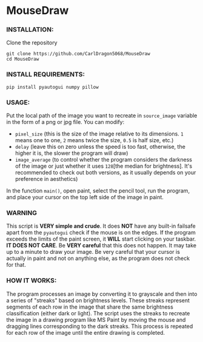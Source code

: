 # MouseDraw

### INSTALLATION:

Clone the repository
```
git clone https://github.com/CarlDragon5068/MouseDraw
cd MouseDraw
```

### INSTALL REQUIREMENTS:

```
pip install pyautogui numpy pillow
```

### USAGE:

Put the local path of the image you want to recreate in `source_image` variable in the form of a png or jpg file. You can modify:
- `pixel_size` (this is the size of the image relative to its dimensions. `1` means one to one, `2` means twice the size, `0.5` is half size, etc.)
- `delay` (leave this on zero unless the speed is too fast, otherwise, the higher it is, the slower the program will draw)
- `image_average` (to control whether the program considers the darkness of the image or just whether it uses `128`[the median for brightness]. It's recommended to check out both versions, as it usually depends on your preference in aesthetics)

In the function `main()`, open paint, select the pencil tool, run the program, and place your cursor on the top left side of the image in paint.

### WARNING

This script is **VERY simple and crude**. It does **NOT** have any built-in failsafe apart from the `pyautogui` check if the mouse is on the edges. If the program exceeds the limits of the paint screen, it **WILL** start clicking on your taskbar. **IT DOES NOT CARE**. Be **VERY careful** that this does not happen. It may take up to a minute to draw your image. Be very careful that your cursor is actually in paint and not on anything else, as the program does not check for that.

### HOW IT WORKS:

The program processes an image by converting it to grayscale and then into a series of "streaks" based on brightness levels. These streaks represent segments of each row in the image that share the same brightness classification (either dark or light). The script uses the streaks to recreate the image in a drawing program like MS Paint by moving the mouse and dragging lines corresponding to the dark streaks. This process is repeated for each row of the image until the entire drawing is completed.